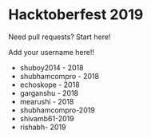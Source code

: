 # Hacktoberfest 2019
Need pull requests? Start here!

Add your username here!!
- shuboy2014 - 2018
- shubhamcompro - 2018
- echoskope - 2018
- garganshu - 2018
- mearushi - 2018
- shubhamcompro-2019
- shivamb61-2019
- rishabh- 2019

